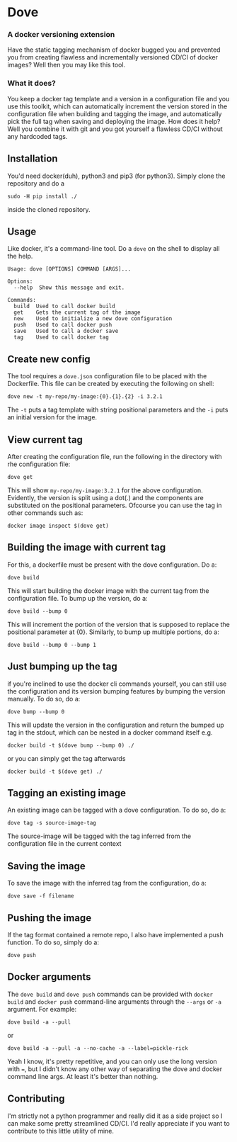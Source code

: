 # Dove
### A docker versioning extension

Have the static tagging mechanism of docker bugged you and prevented you from creating flawless and incrementally versioned CD/CI of docker images? Well then you may like this tool. 

### What it does?

You keep a docker tag template and a version in a configuration file and you use this toolkit, which can automatically increment the version stored in the configuration file when building and tagging the image, and automatically pick the full tag when saving and deploying the image. How does it help? Well you combine it with git and you got yourself a flawless CD/CI without any hardcoded tags.

## Installation

You'd need docker(duh), python3 and pip3 (for python3). Simply clone the repository and do a
```
sudo -H pip install ./
```
inside the cloned repository.

## Usage

Like docker, it's a command-line tool. Do a `dove` on the shell to display all the help.

```
Usage: dove [OPTIONS] COMMAND [ARGS]...

Options:
  --help  Show this message and exit.

Commands:
  build  Used to call docker build
  get    Gets the current tag of the image
  new    Used to initialize a new dove configuration
  push   Used to call docker push
  save   Used to call a docker save
  tag    Used to call docker tag

```

## Create new config

The tool requires a `dove.json` configuration file to be placed with the Dockerfile. This file can be created by executing the following on shell:

```
dove new -t my-repo/my-image:{0}.{1}.{2} -i 3.2.1
```

The `-t` puts a tag template with string positional parameters and the `-i` puts an initial version for the image.

## View current tag

After creating the configuration file, run the following in the directory with rhe configuration file:

```
dove get
```

This will show `my-repo/my-image:3.2.1` for the above configuration. Evidently, the version is split using a dot(.) and the components are substituted on the positional parameters. Ofcourse you can use the tag in other commands such as: 

```
docker image inspect $(dove get)
```


## Building the image with current tag

For this, a dockerfile must be present with the dove configuration. Do a:

```
dove build
```

This will start building the docker image with the current tag from the configuration file. To bump up the version, do a:

```
dove build --bump 0
```

This will increment the portion of the version that is supposed to replace the positional parameter at {0}. Similarly, to bump up multiple portions, do a:

```
dove build --bump 0 --bump 1
```

## Just bumping up the tag

if you're inclined to use the docker cli commands yourself, you can still use the configuration and its version bumping features by bumping the version manually. To do so, do a:

```
dove bump --bump 0
```

This will update the version in the configuration and return the bumped up tag in the stdout, which can be nested in a docker command itself e.g.

```
docker build -t $(dove bump --bump 0) ./
```

or you can simply get the tag afterwards

```
docker build -t $(dove get) ./
```


## Tagging an existing image

An existing image can be tagged with a dove configuration. To do so, do a:

```
dove tag -s source-image-tag
```

The source-image will be tagged with the tag inferred from the configuration file in the current context

## Saving the image

To save the image with the inferred tag from the configuration, do a:

```
dove save -f filename
```

## Pushing the image

If the tag format contained a remote repo, I also have implemented a push function. To do so, simply do a:

```
dove push
```

## Docker arguments

The `dove build` and `dove push` commands can be provided with `docker build` and `docker push` command-line arguments through the `--args` or `-a` argument. For example:

```
dove build -a --pull
```

or 

```
dove build -a --pull -a --no-cache -a --label=pickle-rick
```

Yeah I know, it's pretty repetitive, and you can only use the long version with `=`, but I didn't know any other way of separating the dove and docker command line args. At least it's better than nothing.

## Contributing

I'm strictly not a python programmer and really did it as a side project so I can make some pretty streamlined CD/CI. I'd really appreciate if you want to contribute to this little utility of mine.
